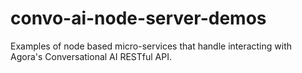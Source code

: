 # convo-ai-node-server-demos
Examples of node based micro-services that handle interacting with Agora's Conversational AI RESTful API. 
